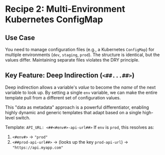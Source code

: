 # Recipe 2: Multi-Environment Kubernetes ConfigMap

## Use Case
You need to manage configuration files (e.g., a Kubernetes `ConfigMap`) for multiple environments (`dev`, `staging`, `prod`). The structure is identical, but the values differ. Maintaining separate files violates the DRY principle.

## Key Feature: Deep Indirection (`<##...##>`)

Deep indirection allows a variable's *value* to become the *name* of the next variable to look up. By setting a single `env` variable, we can make the entire template pull from a different set of configuration values.

This "data as metadata" approach is a powerful differentiator, enabling highly dynamic and generic templates that adapt based on a single high-level switch.

Template: `API_URL: <##<#env#>-api-url##>`
If `env` is `prod`, this resolves as:
1.  `<#env#>` -> `"prod"`
2.  `<##prod-api-url##>` -> (looks up the key `prod-api-url`) -> `"https://api.myapp.com"`
